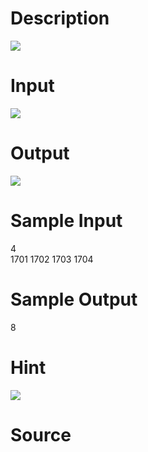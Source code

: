 
# Description

<div class="content"><img border="0" src="/source/bzoj/1996/img/aHR0cHM6Ly9seWRzeS5jb20vSnVkZ2VPbmxpbmUvaW1hZ2VzLzE5OTZfMS5qcGc=.jpg"/> 
</div>

# Input

<div class="content"><img border="0" src="/source/bzoj/1996/img/aHR0cHM6Ly9seWRzeS5jb20vSnVkZ2VPbmxpbmUvaW1hZ2VzLzE5OTZfMi5qcGc=.jpg"/> 
</div>

# Output

<div class="content"><img border="0" src="/source/bzoj/1996/img/aHR0cHM6Ly9seWRzeS5jb20vSnVkZ2VPbmxpbmUvaW1hZ2VzLzE5OTZfMy5qcGc=.jpg"/> 
</div>

# Sample Input

<div class="content"><span class="sampledata">4<br/>
1701 1702 1703 1704</span></div>

# Sample Output

<div class="content"><span class="sampledata">8</span></div>

# Hint

<div class="content"><p><img border="0" src="/source/bzoj/1996/img/aHR0cHM6Ly9seWRzeS5jb20vSnVkZ2VPbmxpbmUvaW1hZ2VzLzE5OTZfNC5qcGc=.jpg"/> <br/>
</p></div>

# Source

<div class="content"><p><a href="problemset.php?search="></a></p></div>


